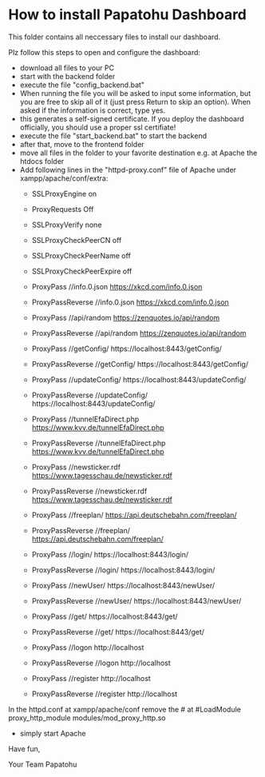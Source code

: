 # How to install Papatohu Dashboard

This folder contains all neccessary files to install our dashboard.

Plz follow this steps to open and configure the dashboard:

- download all files to your PC
- start with the backend folder
- execute the file "config_backend.bat" 
- When running the file you will be asked to input some information, but you are free to skip all of it (just press Return to skip an option). When asked if the information is correct, type yes.
- this generates a self-signed certificate. If you deploy the dashboard officially, you should use a proper ssl certifiate!
- execute the file "start_backend.bat" to start the backend
- after that, move to the frontend folder
- move all files in the folder to your favorite destination e.g. at Apache the htdocs folder
- Add following lines in the "httpd-proxy.conf" file of Apache under xampp/apache/conf/extra:
  - SSLProxyEngine on
  - ProxyRequests Off
  - SSLProxyVerify none 
  - SSLProxyCheckPeerCN off
  - SSLProxyCheckPeerName off
  - SSLProxyCheckPeerExpire off
  - ProxyPass //info.0.json https://xkcd.com/info.0.json
  - ProxyPassReverse //info.0.json https://xkcd.com/info.0.json

  - ProxyPass //api/random https://zenquotes.io/api/random
  - ProxyPassReverse //api/random https://zenquotes.io/api/random

  - ProxyPass //getConfig/ https://localhost:8443/getConfig/
  - ProxyPassReverse //getConfig/ https://localhost:8443/getConfig/

  - ProxyPass //updateConfig/ https://localhost:8443/updateConfig/
  - ProxyPassReverse //updateConfig/ https://localhost:8443/updateConfig/

  - ProxyPass //tunnelEfaDirect.php https://www.kvv.de/tunnelEfaDirect.php
  - ProxyPassReverse //tunnelEfaDirect.php https://www.kvv.de/tunnelEfaDirect.php

  - ProxyPass //newsticker.rdf https://www.tagesschau.de/newsticker.rdf
  - ProxyPassReverse //newsticker.rdf https://www.tagesschau.de/newsticker.rdf

  - ProxyPass //freeplan/ https://api.deutschebahn.com/freeplan/
  - ProxyPassReverse //freeplan/ https://api.deutschebahn.com/freeplan/

  - ProxyPass //login/ https://localhost:8443/login/
  - ProxyPassReverse //login/ https://localhost:8443/login/

  - ProxyPass //newUser/ https://localhost:8443/newUser/
  - ProxyPassReverse //newUser/ https://localhost:8443/newUser/

  - ProxyPass //get/ https://localhost:8443/get/
  - ProxyPassReverse //get/ https://localhost:8443/get/

  - ProxyPass //logon http://localhost
  - ProxyPassReverse //logon http://localhost

  - ProxyPass //register http://localhost
  - ProxyPassReverse //register http://localhost
      
In the httpd.conf at xampp/apache/conf remove the # at #LoadModule proxy_http_module modules/mod_proxy_http.so
      
- simply start Apache


Have fun,

Your Team Papatohu

